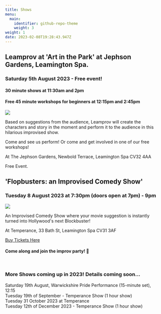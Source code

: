 ```yaml
---
title: Shows
menu:
  main:
    identifier: github-repo-theme
    weight: 3
weight: 1
date: 2023-02-08T19:28:43.947Z
---
```

## Leamprov at 'Art in the Park' at Jephson Gardens, Leamington Spa.

### Saturday 5th August 2023 - Free event!



#### 30 minute shows at 11:30am and 2pm

#### Free 45 minute workshops for beginners at 12:15pm and 2:45pm

![](/uploads/d5e96ddd-dbf4-402e-942c-151f3fbb8801.jpg)

Based on suggestions from the audience, Leamprov will create the characters and story in the moment and perform it to the audience in this hilarious improvised show.

Come and see us perform! Or come and get involved in one of our free workshops!

At The Jephson Gardens, Newbold Terrace, Leamington Spa CV32 4AA

Free Event. 

## 'Flopbusters: an Improvised Comedy Show'

### Tuesday 8 August 2023 at 7:30pm (doors open at 7pm) - 9pm

![](/uploads/posed-everyone-kirsty-mouth-open.jpg)

An Improvised Comedy Show where your movie suggestion is instantly turned into Hollywood's next Blockbuster!

At Temperance, 33 Bath St, Leamington Spa CV31 3AF

[Buy Tickets Here](https://www.eventbrite.co.uk/e/flopbusters-improvised-comedy-tickets-671654224867?aff=ebdsoporgprofile)

#### Come along and join the improv party! 🎉 <br><br><br>

### More Shows coming up in 2023! Details coming soon...

Saturday 19th August, Warwickshire Pride Performance (15-minute set), 12:15\
Tuesday 19th of September - Temperance Show (1 hour show)\
Tuesday 31 October 2023 at Temperance\
Tuesday 12th of December 2023 - Temperance Show (1 hour show)